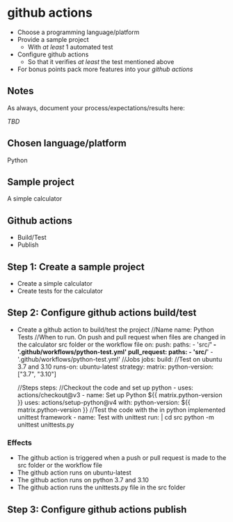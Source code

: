 
# github actions

- Choose a programming language/platform
- Provide a sample project
  - With _at least_ 1 automated test
- Configure github actions
  - So that it verifies _at least_ the test mentioned above
- For bonus points pack more features into your _github actions_

## Notes

As always, document your process/expectations/results here:

_TBD_

## Chosen language/platform
Python

## Sample project
A simple calculator

## Github actions
- Build/Test
- Publish

## Step 1: Create a sample project
- Create a simple calculator
- Create tests for the calculator

## Step 2: Configure github actions build/test
- Create a github action to build/test the project
//Name
name: Python Tests
//When to run. On push and pull request when files are changed in the calculator src folder or the workflow file
on: 
  push:
    paths:
      - 'src/**'
      - '.github/workflows/python-test.yml'
  pull_request:
    paths:
      - 'src/**'
      - '.github/workflows/python-test.yml'
//Jobs
jobs:
  build:
    //Test on ubuntu 3.7 and 3.10
    runs-on: ubuntu-latest
    strategy:
      matrix:
        python-version: ["3.7", "3.10"]

    //Steps
    steps:
    //Checkout the code and set up python
      - uses: actions/checkout@v3
      - name: Set up Python ${{ matrix.python-version }}
        uses: actions/setup-python@v4
        with:
          python-version: ${{ matrix.python-version }}
      //Test the code with the in python implemented unittest framework
      - name: Test with unittest
        run: |
          cd src
          python -m unittest unittests.py

### Effects
- The github action is triggered when a push or pull request is made to the src folder or the workflow file
- The github action runs on ubuntu-latest
- The github action runs on python 3.7 and 3.10
- The github action runs the unittests.py file in the src folder

## Step 3: Configure github actions publish


